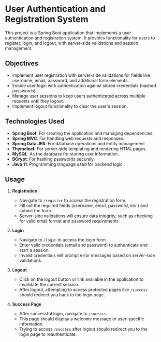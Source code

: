 # User Authentication and Registration System 

This project is a Spring Boot application that implements a user authentication and registration system. It provides functionality for users to register, login, and logout, with server-side validations and session management.

## Objectives

- Implement user registration with server-side validations for fields like username, email, password, and additional form elements.
- Enable user login with authentication against stored credentials (hashed passwords).
- Manage user sessions to keep users authenticated across multiple requests until they logout.
- Implement logout functionality to clear the user's session.

## Technologies Used

- **Spring Boot**: For creating the application and managing dependencies.
- **Spring MVC**: For handling web requests and responses.
- **Spring Data JPA**: For database operations and entity management.
- **Thymeleaf**: For server-side templating and rendering HTML pages.
- **MySQL**: As the database for storing user information.
- **BCrypt**: For hashing passwords securely.
- **Java 11**: Programming language used for backend logic.

## Usage

1. **Registration**
   - Navigate to `/register` to access the registration form.
   - Fill out the required fields (username, email, password, etc.) and submit the form.
   - Server-side validations will ensure data integrity, such as checking for valid email format and password requirements.

2. **Login**
   - Navigate to `/login` to access the login form.
   - Enter valid credentials (email and password) to authenticate and start a session.
   - Invalid credentials will prompt error messages based on server-side validations.

3. **Logout**
   - Click on the logout button or link available in the application to invalidate the current session.
   - After logout, attempting to access protected pages like `/success` should redirect you back to the login page.

4. **Success Page**
   - After successful login, navigate to `/success`.
   - This page should display a welcome message or user-specific information.
   - Trying to access `/success` after logout should redirect you to the login page to reauthenticate.
